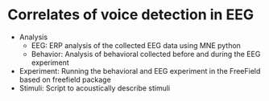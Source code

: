# Correlates of voice detection in EEG 
* Analysis 
	* EEG: ERP analysis of the collected EEG data using MNE python
	* Behavior: Analysis of behavioral collected before and during the EEG experiment
* Experiment: Running the behavioral and EEG experiment in the FreeField based on freefield package 
* Stimuli: Script to acoustically describe stimuli
